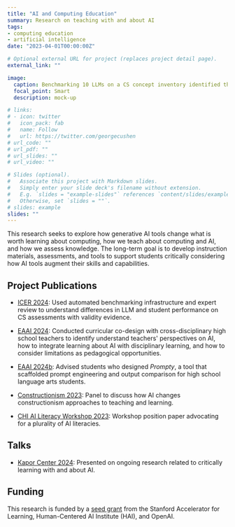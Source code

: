 ```yaml
---
title: "AI and Computing Education"
summary: Research on teaching with and about AI
tags:
- computing education
- artificial intelligence
date: "2023-04-01T00:00:00Z"

# Optional external URL for project (replaces project detail page).
external_link: ""

image:
  caption: Benchmarking 10 LLMs on a CS concept inventory identified that their responses reflected below average introductory computing students (from ICER 2024 paper).
  focal_point: Smart
  description: mock-up

# links:
# - icon: twitter
#   icon_pack: fab
#   name: Follow
#   url: https://twitter.com/georgecushen
# url_code: ""
# url_pdf: ""
# url_slides: ""
# url_video: ""

# Slides (optional).
#   Associate this project with Markdown slides.
#   Simply enter your slide deck's filename without extension.
#   E.g. `slides = "example-slides"` references `content/slides/example-slides.md`.
#   Otherwise, set `slides = ""`.
# slides: example
slides: ""
---
```


This research seeks to explore how generative AI tools change what is worth learning about computing, how we teach about computing and AI, and how we assess knowledge. The long-term goal is to develop instruction materials, assessments, and tools to support students critically considering how AI tools augment their skills and capabilities.

## Project Publications

- [ICER 2024](/publication/icer-2024): Used automated benchmarking infrastructure and expert review to understand differences in LLM and student performance on CS assessments with validity evidence.

- [EAAI 2024](/publication/eaai-2024): Conducted curricular co-design with cross-disciplinary high school teachers to identify understand teachers' perspectives on AI, how to integrate learning about AI with disciplinary learning, and how to consider limitations as pedagogical opportunities.

- [EAAI 2024b](/publication/eaai-2024b): Advised students who designed _Prompty_, a tool that scaffolded prompt engineering and output comparison for high school language arts students.

- [Constructionism 2023](/publication/constructionism-2023): Panel to discuss how AI changes constructionism approaches to teaching and learning.

- [CHI AI Literacy Workshop 2023](/publication/chi-ailit-2023): Workshop position paper advocating for a plurality of AI literacies.

## Talks

- [Kapor Center 2024](https://docs.google.com/presentation/d/1VsBqE9ve2xrOi50kClzy56atIvB2Tb6cStTRIHDFSWI/): Presented on ongoing research related to critically learning with and about AI. 

## Funding
This research is funded by a [seed grant](https://acceleratelearning.stanford.edu/story/generative-ai-seed-grants/) from the Stanford Accelerator for Learning, Human-Centered AI Institute (HAI), and OpenAI.

